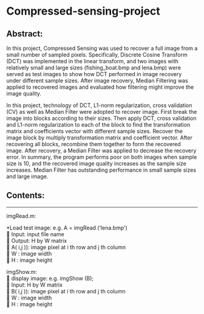 # Compressed-sensing-project

Abstract: </br>
---

In this project, Compressed Sensing was used to recover a full image from a small number of sampled pixels. Specifically, Discrete Cosine Transform (DCT) was implemented in the linear transform, and two images with relatively small and large sizes (fishing_boat.bmp and lena.bmp) were served as test images to show how DCT performed in image recovery under different sample sizes. After image recovery, Median Filtering was applied to recovered images and evaluated how filtering might improve the image quality. 

In this project, technology of DCT, L1-norm regularization, cross validation (CV) as well as Median Filter were adopted to recover image. First break the image into blocks according to their sizes. Then apply DCT, cross validation and L1-norm regularization to each of the block to find the transformation matrix and coefficients vector with different sample sizes. Recover the image block by multiply transformation matrix and coefficient vector. After recovering all blocks, recombine them together to form the recovered image. After recovery, a Median Filter was applied to decrease the recovery error. In summary, the program performs poor on both images when sample size is 10, and the recovered image quality increases as the sample size increases. Median Filter has outstanding performance in small sample sizes and large image. 

## Contents:
---
imgRead.m:</br>

*Load test image: e.g. A = imgRead (‘lena.bmp')</br>

Input: input file name</br>

Output: H by W matrix</br>

A( i,j )): image pixel at i th row and j th column</br>

W : image width</br>

H : image height</br>

imgShow.m:</br>

display image: e.g. imgShow (B);</br>

Input: H by W matrix</br>

B( i,j )): image pixel at i th row and j th column</br>

W : image width</br>

H : image height</br>
